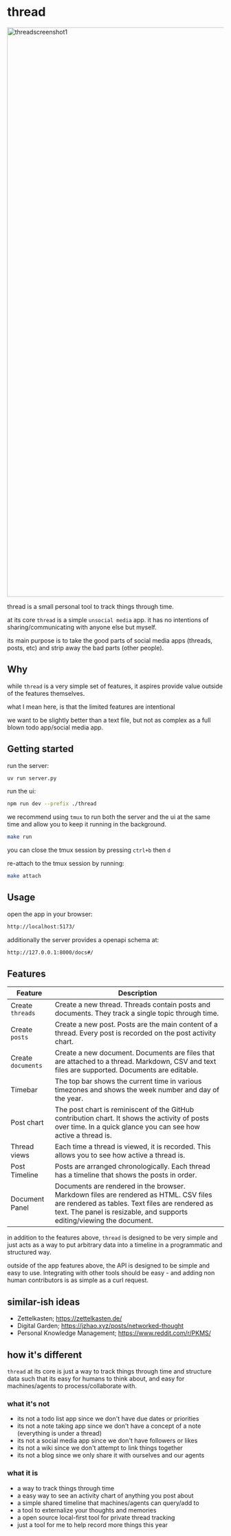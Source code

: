 # thread


<img width="1324" alt="threadscreenshot1" src="https://github.com/user-attachments/assets/5ab2cb17-6ea8-4ebf-8661-80171104a3ec" />

thread is a small personal tool to track things through time.

at its core `thread` is a simple `unsocial media` app. it has no intentions of sharing/communicating with anyone else but myself.

its main purpose is to take the good parts of social media apps (threads, posts, etc) and strip away the bad parts (other people).

## Why

while `thread` is a very simple set of features, it aspires provide value outside of the features themselves.

what I mean here, is that the limited features are intentional

we want to be slightly better than a text file, but not as complex as a full blown todo app/social media app.

## Getting started

run the server:

```bash
uv run server.py
```

run the ui:

```bash
npm run dev --prefix ./thread
```

we recommend using `tmux` to run both the server and the ui at the same time and allow you to keep it running in the background.

```bash
make run
```

you can close the tmux session by pressing `ctrl+b` then `d`

re-attach to the tmux session by running:

```bash
make attach
```

## Usage

open the app in your browser:

```bash
http://localhost:5173/
```

additionally the server provides a openapi schema at:

```bash
http://127.0.0.1:8000/docs#/
```

## Features



| Feature            | Description                                                                                                                                                                                                       |
| ------------------ | ----------------------------------------------------------------------------------------------------------------------------------------------------------------------------------------------------------------- |
| Create `threads`   | Create a new thread. Threads contain posts and documents. They track a single topic through time.                                                                                                                 |
| Create `posts`     | Create a new post. Posts are the main content of a thread. Every post is recorded on the post activity chart.                                                                                                     |
| Create `documents` | Create a new document. Documents are files that are attached to a thread. Markdown, CSV and text files are supported. Documents are editable.                                                                     |
| Timebar            | The top bar shows the current time in various timezones and shows the week number and day of the year.                                                                                                            |
| Post chart         | The post chart is reminiscent of the GitHub contribution chart. It shows the activity of posts over time. In a quick glance you can see how active a thread is.                                                   |
| Thread views       | Each time a thread is viewed, it is recorded. This allows you to see how active a thread is.                                                                                                                      |
| Post Timeline      | Posts are arranged chronologically. Each thread has a timeline that shows the posts in order.                                                                                                                     |
| Document Panel     | Documents are rendered in the browser. Markdown files are rendered as HTML. CSV files are rendered as tables. Text files are rendered as text. The panel is resizable, and supports editing/viewing the document. |

in addition to the features above, `thread` is designed to be very simple and just acts as a way to put arbitrary data into a timeline in a programmatic and structured way.

outside of the app features above, the API is designed to be simple and easy to use. Integrating with other tools should be easy - and adding non human contributors is as simple as a curl request.

## similar-ish ideas

- Zettelkasten; https://zettelkasten.de/
- Digital Garden; https://jzhao.xyz/posts/networked-thought
- Personal Knowledge Management; https://www.reddit.com/r/PKMS/

## how it's different

`thread` at its core is just a way to track things through time and structure data such that its easy for humans to think about, and easy for machines/agents to process/collaborate with.

### what it's not

- its not a todo list app since we don't have due dates or priorities
- its not a note taking app since we don't have a concept of a note (everything is under a thread)
- its not a social media app since we don't have followers or likes
- its not a wiki since we don't attempt to link things together
- its not a blog since we only share it with ourselves and our agents

### what it is

- a way to track things through time
- a easy way to see an activity chart of anything you post about
- a simple shared timeline that machines/agents can query/add to
- a tool to externalize your thoughts and memories
- a open source local-first tool for private thread tracking
- just a tool for me to help record more things this year
